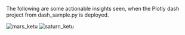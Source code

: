 The following are some actionable insights seen, when the Plotly dash project from dash_sample.py is deployed.

![mars_ketu](https://user-images.githubusercontent.com/17387547/209448936-db76508b-f50b-4a4f-961d-c0f82efbc79c.JPG)
![saturn_ketu](https://user-images.githubusercontent.com/17387547/209448940-21fa20d1-c0bb-494d-a3aa-b0f5d4ab57d7.JPG)

